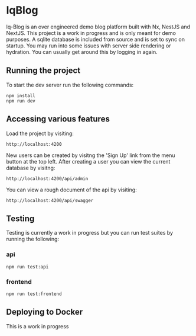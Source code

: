 # IqBlog

Iq-Blog is an over engineered demo blog platform built with Nx, NestJS and NextJS. 
This project is a work in progress and is only meant for demo purposes.
A sqlite database is included from source and is set to sync on startup.
You may run into some issues with server side rendering or hydration. 
You can usually get around this by logging in again.

## Running the project
To start the dev server run the following commands:
``` 
npm install
npm run dev 
```

## Accessing various features
Load the project by visiting:
```
http://localhost:4200
```

New users can be created by visitng the 'Sign Up' link from the menu button at the top left.
After creating a user you can view the current database by visitng:
```
http://localhost:4200/api/admin
```

You can view a rough document of the api by visiting:
```
http://localhost:4200/api/swagger
```

## Testing
Testing is currently a work in progress but you can run test suites by running the following:

### api
```
npm run test:api
```

### frontend
```
npm run test:frontend
```

## Deploying to Docker
This is a work in progress